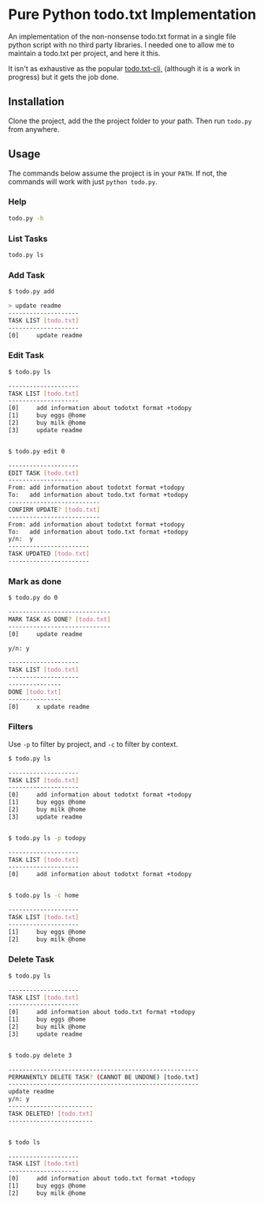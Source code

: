 # Pure Python todo.txt Implementation
An implementation of the non-nonsense todo.txt format in a single file python script with no third party libraries. I needed one to allow me to maintain a todo.txt per project, and here it this.

It isn't as exhaustive as the popular [todo.txt-cli,](https://github.com/todotxt/todo.txt-cli) (although it is a work in progress) but it gets the job done.

## Installation
Clone the project, add the the project folder to your path. Then run `todo.py` from anywhere.

## Usage
The commands below assume the project is in your `PATH`. If not, the commands will work with just `python todo.py`.

### Help
```bash
todo.py -h
```

### List Tasks
```bash
todo.py ls
```

### Add Task
```bash
$ todo.py add

> update readme
--------------------
TASK LIST [todo.txt]
--------------------
[0]     update readme
```

### Edit Task
```bash
$ todo.py ls

--------------------
TASK LIST [todo.txt]
--------------------
[0]     add information about todotxt format +todopy
[1]     buy eggs @home
[2]     buy milk @home
[3]     update readme


$ todo.py edit 0

--------------------
EDIT TASK [todo.txt]
--------------------
From: add information about todotxt format +todopy
To:   add information about todo.txt format +todopy
--------------------------
CONFIRM UPDATE? [todo.txt]
--------------------------
From: add information about todotxt format +todopy
To:   add information about todo.txt format +todopy
y/n:  y
-----------------------
TASK UPDATED [todo.txt]
-----------------------
```

### Mark as done
```bash
$ todo.py do 0

-----------------------------
MARK TASK AS DONE? [todo.txt]
-----------------------------
[0]     update readme

y/n: y

--------------------
TASK LIST [todo.txt]
--------------------
---------------
DONE [todo.txt]
---------------
[0]     x update readme
```

### Filters
Use `-p` to filter by project, and `-c` to filter by context.
```bash
$ todo.py ls

--------------------
TASK LIST [todo.txt]
--------------------
[0]     add information about todotxt format +todopy
[1]     buy eggs @home
[2]     buy milk @home
[3]     update readme


$ todo.py ls -p todopy

--------------------
TASK LIST [todo.txt]
--------------------
[0]     add information about todotxt format +todopy


$ todo.py ls -c home

--------------------
TASK LIST [todo.txt]
--------------------
[1]     buy eggs @home
[2]     buy milk @home
```

### Delete Task
```bash
$ todo.py ls

--------------------
TASK LIST [todo.txt]
--------------------
[0]     add information about todo.txt format +todopy
[1]     buy eggs @home
[2]     buy milk @home
[3]     update readme


$ todo.py delete 3

------------------------------------------------------
PERMANENTLY DELETE TASK? (CANNOT BE UNDONE) [todo.txt]
------------------------------------------------------
update readme
y/n: y
------------------------
TASK DELETED! [todo.txt]
------------------------


$ todo ls

--------------------
TASK LIST [todo.txt]
--------------------
[0]     add information about todo.txt format +todopy
[1]     buy eggs @home
[2]     buy milk @home
```